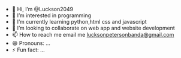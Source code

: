 - 👋 Hi, I’m @Luckson2049
- 👀 I’m interested in programming 
- 🌱 I’m currently learning python,html css and javascript 
- 💞️ I’m looking to collaborate on web app and website development 
- 📫 How to reach me email me lucksonpetersonbanda@gmail.com
- 😄 Pronouns: ...
- ⚡ Fun fact: ...

<!---
Luckson2049/Luckson2049 is a ✨ special ✨ repository because its `README.md` (this file) appears on your GitHub profile.
You can click the Preview link to take a look at your changes.
--->
